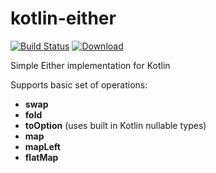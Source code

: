 # kotlin-either

[![Build Status](https://travis-ci.org/paralainer/kotlin-either.svg?branch=master)](https://travis-ci.org/paralainer/kotlin-either)
[![Download](https://api.bintray.com/packages/paralainer/maven/kotlin-either/images/download.svg)](https://bintray.com/paralainer/maven/kotlin-either/_latestVersion)

Simple Either implementation for Kotlin

Supports basic set of operations:
* **swap**
* **fold**
* **toOption** (uses built in Kotlin nullable types)
* **map**
* **mapLeft**
* **flatMap**
